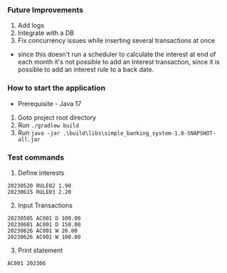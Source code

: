 ### Future Improvements
1. Add logs 
2. Integrate with a DB 
3. Fix concurrency issues while inserting several transactions at once

* since this doesn't run a scheduler to calculate the interest at end of each month it's not possible to add an Interest transaction, since it is possible to add an interest rule to a back date.

### How to start the application
* Prerequisite - Java 17
1. Goto project root directory
2. Run `./gradlew build`
3. Run `java -jar .\build\libs\simple_banking_system-1.0-SNAPSHOT-all.jar`

### Test commands
1. Define interests
```
20230520 RULE02 1.90
20230615 RULE03 2.20
```
2. Input Transactions
```
20230505 AC001 D 100.00
20230601 AC001 D 150.00
20230626 AC001 W 20.00
20230626 AC001 W 100.00
```
3. Print statement
```
AC001 202306
```
